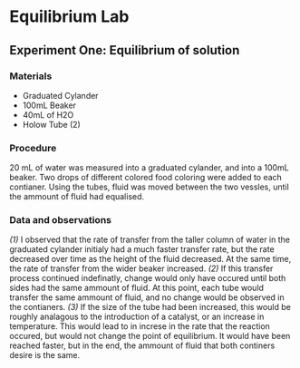 # Equilibrium Lab
## Experiment One: Equilibrium of solution

### Materials
- Graduated Cylander
- 100mL Beaker
- 40mL of H2O
- Holow Tube (2)

### Procedure
20 mL of water was measured into a graduated cylander, and into a 100mL beaker. Two drops of different colored food coloring were added to each contianer. Using the tubes, fluid was moved between the two vessles, until the ammount of fluid had equalised.

### Data and observations
*(1)* I observed that the rate of transfer from the taller column of water in the graduated cylander initialy had a much faster transfer rate, but the rate decreased over time as the height of the fluid decreased. At the same time, the rate of transfer from the wider beaker increased. *(2)* If this transfer process continued indefinatly, change would only have occured until both sides had the same ammount of fluid. At this point, each tube would transfer the same ammount of fluid, and no change would be observed in the contianers. *(3)* If the size of the tube had been increased, this would be roughly analagous to the introduction of a catalyst, or an increase in temperature. This would lead to in increse in the rate that the reaction occured, but would not change the point of equilibrium. It would have been reached faster, but in the end, the ammount of fluid that both continers desire is the same.

